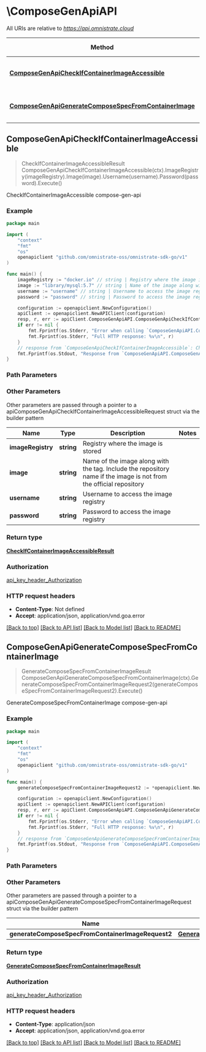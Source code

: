 # \ComposeGenApiAPI

All URIs are relative to *https://api.omnistrate.cloud*

Method | HTTP request | Description
------------- | ------------- | -------------
[**ComposeGenApiCheckIfContainerImageAccessible**](ComposeGenApiAPI.md#ComposeGenApiCheckIfContainerImageAccessible) | **Get** /2022-09-01-00/compose-gen/image | CheckIfContainerImageAccessible compose-gen-api
[**ComposeGenApiGenerateComposeSpecFromContainerImage**](ComposeGenApiAPI.md#ComposeGenApiGenerateComposeSpecFromContainerImage) | **Post** /2022-09-01-00/compose-gen/image | GenerateComposeSpecFromContainerImage compose-gen-api



## ComposeGenApiCheckIfContainerImageAccessible

> CheckIfContainerImageAccessibleResult ComposeGenApiCheckIfContainerImageAccessible(ctx).ImageRegistry(imageRegistry).Image(image).Username(username).Password(password).Execute()

CheckIfContainerImageAccessible compose-gen-api

### Example

```go
package main

import (
	"context"
	"fmt"
	"os"
	openapiclient "github.com/omnistrate-oss/omnistrate-sdk-go/v1"
)

func main() {
	imageRegistry := "docker.io" // string | Registry where the image is stored
	image := "library/mysql:5.7" // string | Name of the image along with the tag. Include the repository name if the image is not from the official repository
	username := "username" // string | Username to access the image registry (optional)
	password := "password" // string | Password to access the image registry (optional)

	configuration := openapiclient.NewConfiguration()
	apiClient := openapiclient.NewAPIClient(configuration)
	resp, r, err := apiClient.ComposeGenApiAPI.ComposeGenApiCheckIfContainerImageAccessible(context.Background()).ImageRegistry(imageRegistry).Image(image).Username(username).Password(password).Execute()
	if err != nil {
		fmt.Fprintf(os.Stderr, "Error when calling `ComposeGenApiAPI.ComposeGenApiCheckIfContainerImageAccessible``: %v\n", err)
		fmt.Fprintf(os.Stderr, "Full HTTP response: %v\n", r)
	}
	// response from `ComposeGenApiCheckIfContainerImageAccessible`: CheckIfContainerImageAccessibleResult
	fmt.Fprintf(os.Stdout, "Response from `ComposeGenApiAPI.ComposeGenApiCheckIfContainerImageAccessible`: %v\n", resp)
}
```

### Path Parameters



### Other Parameters

Other parameters are passed through a pointer to a apiComposeGenApiCheckIfContainerImageAccessibleRequest struct via the builder pattern


Name | Type | Description  | Notes
------------- | ------------- | ------------- | -------------
 **imageRegistry** | **string** | Registry where the image is stored | 
 **image** | **string** | Name of the image along with the tag. Include the repository name if the image is not from the official repository | 
 **username** | **string** | Username to access the image registry | 
 **password** | **string** | Password to access the image registry | 

### Return type

[**CheckIfContainerImageAccessibleResult**](CheckIfContainerImageAccessibleResult.md)

### Authorization

[api_key_header_Authorization](../README.md#api_key_header_Authorization)

### HTTP request headers

- **Content-Type**: Not defined
- **Accept**: application/json, application/vnd.goa.error

[[Back to top]](#) [[Back to API list]](../README.md#documentation-for-api-endpoints)
[[Back to Model list]](../README.md#documentation-for-models)
[[Back to README]](../README.md)


## ComposeGenApiGenerateComposeSpecFromContainerImage

> GenerateComposeSpecFromContainerImageResult ComposeGenApiGenerateComposeSpecFromContainerImage(ctx).GenerateComposeSpecFromContainerImageRequest2(generateComposeSpecFromContainerImageRequest2).Execute()

GenerateComposeSpecFromContainerImage compose-gen-api

### Example

```go
package main

import (
	"context"
	"fmt"
	"os"
	openapiclient "github.com/omnistrate-oss/omnistrate-sdk-go/v1"
)

func main() {
	generateComposeSpecFromContainerImageRequest2 := *openapiclient.NewGenerateComposeSpecFromContainerImageRequest2("library/mysql:5.7", "docker.io") // GenerateComposeSpecFromContainerImageRequest2 | 

	configuration := openapiclient.NewConfiguration()
	apiClient := openapiclient.NewAPIClient(configuration)
	resp, r, err := apiClient.ComposeGenApiAPI.ComposeGenApiGenerateComposeSpecFromContainerImage(context.Background()).GenerateComposeSpecFromContainerImageRequest2(generateComposeSpecFromContainerImageRequest2).Execute()
	if err != nil {
		fmt.Fprintf(os.Stderr, "Error when calling `ComposeGenApiAPI.ComposeGenApiGenerateComposeSpecFromContainerImage``: %v\n", err)
		fmt.Fprintf(os.Stderr, "Full HTTP response: %v\n", r)
	}
	// response from `ComposeGenApiGenerateComposeSpecFromContainerImage`: GenerateComposeSpecFromContainerImageResult
	fmt.Fprintf(os.Stdout, "Response from `ComposeGenApiAPI.ComposeGenApiGenerateComposeSpecFromContainerImage`: %v\n", resp)
}
```

### Path Parameters



### Other Parameters

Other parameters are passed through a pointer to a apiComposeGenApiGenerateComposeSpecFromContainerImageRequest struct via the builder pattern


Name | Type | Description  | Notes
------------- | ------------- | ------------- | -------------
 **generateComposeSpecFromContainerImageRequest2** | [**GenerateComposeSpecFromContainerImageRequest2**](GenerateComposeSpecFromContainerImageRequest2.md) |  | 

### Return type

[**GenerateComposeSpecFromContainerImageResult**](GenerateComposeSpecFromContainerImageResult.md)

### Authorization

[api_key_header_Authorization](../README.md#api_key_header_Authorization)

### HTTP request headers

- **Content-Type**: application/json
- **Accept**: application/json, application/vnd.goa.error

[[Back to top]](#) [[Back to API list]](../README.md#documentation-for-api-endpoints)
[[Back to Model list]](../README.md#documentation-for-models)
[[Back to README]](../README.md)

